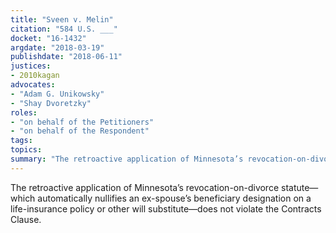 ```yaml
---
title: "Sveen v. Melin"
citation: "584 U.S. ___"
docket: "16-1432"
argdate: "2018-03-19"
publishdate: "2018-06-11"
justices:
- 2010kagan
advocates:
- "Adam G. Unikowsky"
- "Shay Dvoretzky"
roles:
- "on behalf of the Petitioners"
- "on behalf of the Respondent"
tags:
topics:
summary: "The retroactive application of Minnesota’s revocation-on-divorce statute—which automatically nullifies an ex-spouse’s beneficiary designation on a life-insurance policy or other will substitute—does not violate the Contracts Clause."
---
```

The retroactive application of Minnesota’s revocation-on-divorce statute—which automatically nullifies an ex-spouse’s beneficiary designation on a life-insurance policy or other will substitute—does not violate the Contracts Clause.

